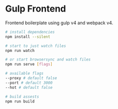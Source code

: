 # Gulp Frontend
Frontend boilerplate using gulp v4 and webpack v4.

```bash
# install dependencies
npm install --silent

# start to just watch files
npm run watch

# or start browsersync and watch files
npm run serve [flags]

# available flags
--proxy # default false
--port # default 3000
--hot # default false

# build assests
npm run build
```
